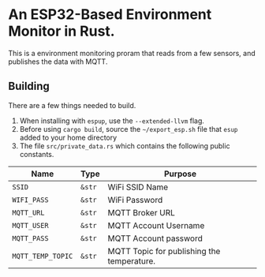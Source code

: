 # An ESP32-Based Environment Monitor in Rust.

This is a environment monitoring proram that reads from a few sensors, and
publishes the data with MQTT.

## Building

There are a few things needed to build.

1. When installing with `espup`, use the `--extended-llvm` flag.
2. Before using `cargo build`, source the `~/export_esp.sh` file that `esup` added to your home directory
3. The file `src/private_data.rs` which contains the following public constants.

|       Name        |  Type  |                  Purpose                   |
| ----------------- | ------ | ------------------------------------------ |
| `SSID`            | `&str` | WiFi SSID Name                             |
| `WIFI_PASS`       | `&str` | WiFi Password                              |
| `MQTT_URL`        | `&str` | MQTT Broker URL                            |
| `MQTT_USER`       | `&str` | MQTT Account Username                      |
| `MQTT_PASS`       | `&str` | MQTT Account password                      |
| `MQTT_TEMP_TOPIC` | `&str` | MQTT Topic for publishing the temperature. |
